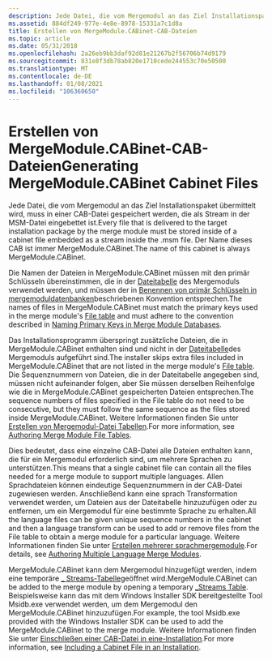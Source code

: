 ```yaml
---
description: Jede Datei, die vom Mergemodul an das Ziel Installationspaket übermittelt wird, muss in einer CAB-Datei gespeichert werden, die als Stream in der MSM-Datei eingebettet ist. Der Name dieses CAB ist immer MergeModule.CABinet.
ms.assetid: 884df249-977e-4e8e-8978-15331a7c1d8a
title: Erstellen von MergeModule.CABinet-CAB-Dateien
ms.topic: article
ms.date: 05/31/2018
ms.openlocfilehash: 2a26eb9bb3daf92d81e21267b2f56706b74d9179
ms.sourcegitcommit: 831e8f3db78ab820e1710cede244553c70e50500
ms.translationtype: MT
ms.contentlocale: de-DE
ms.lasthandoff: 01/08/2021
ms.locfileid: "106360650"
---
```

# <a name="generating-mergemodulecabinet-cabinet-files"></a><span data-ttu-id="2b363-104">Erstellen von MergeModule.CABinet-CAB-Dateien</span><span class="sxs-lookup"><span data-stu-id="2b363-104">Generating MergeModule.CABinet Cabinet Files</span></span>

<span data-ttu-id="2b363-105">Jede Datei, die vom Mergemodul an das Ziel Installationspaket übermittelt wird, muss in einer CAB-Datei gespeichert werden, die als Stream in der MSM-Datei eingebettet ist.</span><span class="sxs-lookup"><span data-stu-id="2b363-105">Every file that is delivered to the target installation package by the merge module must be stored inside of a cabinet file embedded as a stream inside the .msm file.</span></span> <span data-ttu-id="2b363-106">Der Name dieses CAB ist immer MergeModule.CABinet.</span><span class="sxs-lookup"><span data-stu-id="2b363-106">The name of this cabinet is always MergeModule.CABinet.</span></span>

<span data-ttu-id="2b363-107">Die Namen der Dateien in MergeModule.CABinet müssen mit den primär Schlüsseln übereinstimmen, die in der [Dateitabelle](file-table.md) des Mergemoduls verwendet werden, und müssen der in [Benennen von primär Schlüsseln in mergemoduldatenbanken](naming-primary-keys-in-merge-module-databases.md)beschriebenen Konvention entsprechen.</span><span class="sxs-lookup"><span data-stu-id="2b363-107">The names of files in MergeModule.CABinet must match the primary keys used in the merge module's [File table](file-table.md) and must adhere to the convention described in [Naming Primary Keys in Merge Module Databases](naming-primary-keys-in-merge-module-databases.md).</span></span>

<span data-ttu-id="2b363-108">Das Installationsprogramm überspringt zusätzliche Dateien, die in MergeModule.CABinet enthalten sind und nicht in der [Dateitabelle](file-table.md)des Mergemoduls aufgeführt sind.</span><span class="sxs-lookup"><span data-stu-id="2b363-108">The installer skips extra files included in MergeModule.CABinet that are not listed in the merge module's [File table](file-table.md).</span></span> <span data-ttu-id="2b363-109">Die Sequenznummern von Dateien, die in der Dateitabelle angegeben sind, müssen nicht aufeinander folgen, aber Sie müssen derselben Reihenfolge wie die in MergeModule.CABinet gespeicherten Dateien entsprechen.</span><span class="sxs-lookup"><span data-stu-id="2b363-109">The sequence numbers of files specified in the File table do not need to be consecutive, but they must follow the same sequence as the files stored inside MergeModule.CABinet.</span></span> <span data-ttu-id="2b363-110">Weitere Informationen finden Sie unter [Erstellen von Mergemodul-Datei Tabellen](authoring-merge-module-file-tables.md).</span><span class="sxs-lookup"><span data-stu-id="2b363-110">For more information, see [Authoring Merge Module File Tables](authoring-merge-module-file-tables.md).</span></span>

<span data-ttu-id="2b363-111">Dies bedeutet, dass eine einzelne CAB-Datei alle Dateien enthalten kann, die für ein Mergemodul erforderlich sind, um mehrere Sprachen zu unterstützen.</span><span class="sxs-lookup"><span data-stu-id="2b363-111">This means that a single cabinet file can contain all the files needed for a merge module to support multiple languages.</span></span> <span data-ttu-id="2b363-112">Allen Sprachdateien können eindeutige Sequenznummern in der CAB-Datei zugewiesen werden. Anschließend kann eine sprach Transformation verwendet werden, um Dateien aus der Dateitabelle hinzuzufügen oder zu entfernen, um ein Mergemodul für eine bestimmte Sprache zu erhalten.</span><span class="sxs-lookup"><span data-stu-id="2b363-112">All the language files can be given unique sequence numbers in the cabinet and then a language transform can be used to add or remove files from the File table to obtain a merge module for a particular language.</span></span> <span data-ttu-id="2b363-113">Weitere Informationen finden Sie unter [Erstellen mehrerer sprachmergemodule](authoring-multiple-language-merge-modules.md).</span><span class="sxs-lookup"><span data-stu-id="2b363-113">For details, see [Authoring Multiple Language Merge Modules](authoring-multiple-language-merge-modules.md).</span></span>

<span data-ttu-id="2b363-114">MergeModule.CABinet kann dem Mergemodul hinzugefügt werden, indem eine temporäre [ \_ Streams-Tabelle](-streams-table.md)geöffnet wird.</span><span class="sxs-lookup"><span data-stu-id="2b363-114">MergeModule.CABinet can be added to the merge module by opening a temporary [\_Streams Table](-streams-table.md).</span></span> <span data-ttu-id="2b363-115">Beispielsweise kann das mit dem Windows Installer SDK bereitgestellte Tool Msidb.exe verwendet werden, um dem Mergemodul den MergeModule.CABinet hinzuzufügen.</span><span class="sxs-lookup"><span data-stu-id="2b363-115">For example, the tool Msidb.exe provided with the Windows Installer SDK can be used to add the MergeModule.CABinet to the merge module.</span></span> <span data-ttu-id="2b363-116">Weitere Informationen finden Sie unter [Einschließen einer CAB-Datei in eine-Installation](including-a-cabinet-file-in-an-installation.md).</span><span class="sxs-lookup"><span data-stu-id="2b363-116">For more information, see [Including a Cabinet File in an Installation](including-a-cabinet-file-in-an-installation.md).</span></span>

 

 




